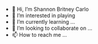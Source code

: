 - 👋 Hi, I’m Shannon Britney Carlo
- 👀 I’m interested in playing
- 🌱 I’m currently learning ...
- 💞️ I’m looking to collaborate on ...
- 📫 How to reach me ...

<!---
Shancarlo25/Shancarlo25 is a ✨ special ✨ repository because its `README.md` (this file) appears on your GitHub profile.
You can click the Preview link to take a look at your changes.
--->
